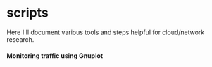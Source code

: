 # scripts

Here I'll document various tools and steps helpful for cloud/network research.

#### Monitoring traffic using Gnuplot
